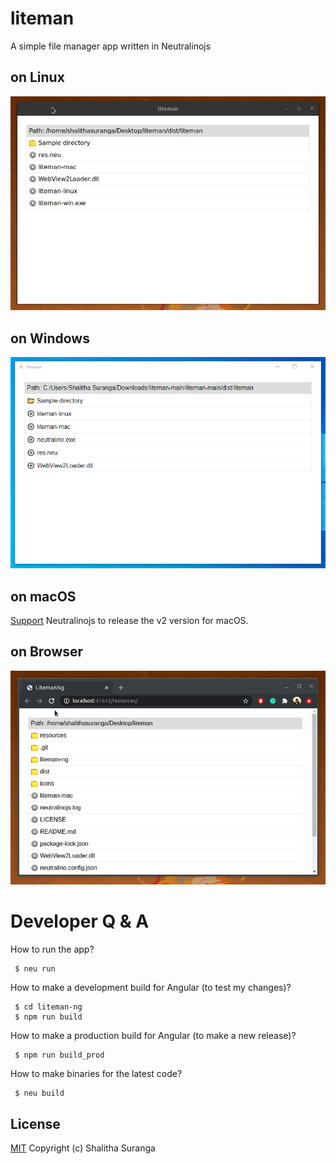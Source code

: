 # liteman
A simple file manager app written in Neutralinojs

## on Linux
![Liteman on Linux](media/liteman_prev_linux.gif)

## on Windows
![Liteman on Linux](media/liteman_prev_windows.gif)

## on macOS
[Support](https://github.com/neutralinojs/v2-specification) Neutralinojs to release the v2 version for macOS.

## on Browser
![Liteman on Browser](media/liteman_prev_web.gif)

# Developer Q & A

How to run the app?

```
 $ neu run
```

How to make a development build for Angular (to test my changes)?

```
 $ cd liteman-ng
 $ npm run build
```

How to make a production build for Angular (to make a new release)?

```
 $ npm run build_prod
```

How to make binaries for the latest code?

```
 $ neu build
```

## License

[MIT](LICENSE)
Copyright (c) Shalitha Suranga

